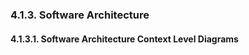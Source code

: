 ### 4.1.3. Software Architecture ###

#### 4.1.3.1. Software Architecture Context Level Diagrams ####